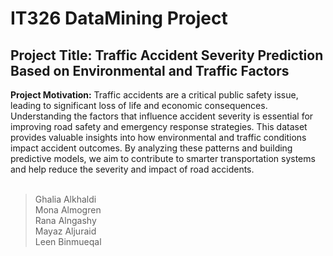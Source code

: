 # IT326 DataMining Project 
## Project Title: Traffic Accident Severity Prediction Based on Environmental and Traffic Factors
**Project Motivation:** Traffic accidents are a critical public safety issue, leading to significant loss of life and economic consequences. 
Understanding the factors that influence accident severity is essential for improving road safety and emergency response strategies. 
This dataset provides valuable insights into how environmental and traffic conditions impact accident outcomes. 
By analyzing these patterns and building predictive models, we aim to contribute to smarter transportation systems and help reduce the severity and impact of road accidents.
<br>
<br>
> Ghalia Alkhaldi <br>
> Mona Almogren <br>
> Rana Alngashy <br>
> Mayaz Aljuraid <br>
> Leen Binmueqal <br>
